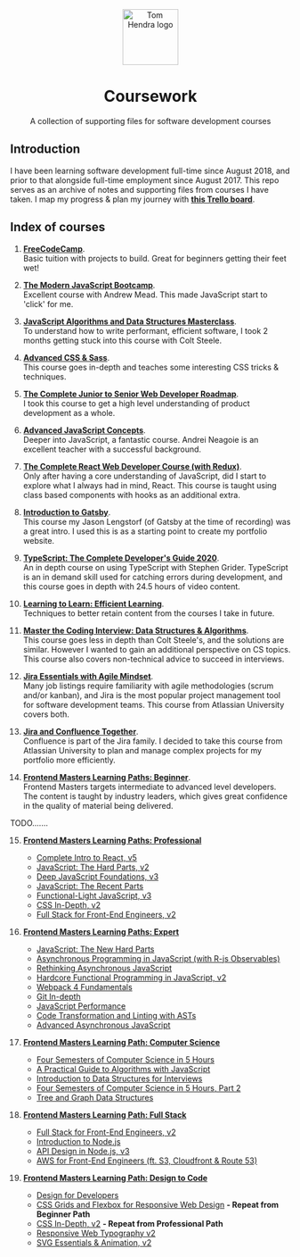 <div align=center>
<img alt="Tom Hendra logo" src="https://res.cloudinary.com/tomhendra/image/upload/v1567091669/tomhendra-logo/tomhendra-logo-round-1024.png" width="100" />
<h1>Coursework</h1>
<p>A collection of supporting files for software development courses</p>
</div>

## Introduction

I have been learning software development full-time since August 2018, and prior to that alongside full-time employment since August 2017. This repo serves as an archive of notes and supporting files from courses I have taken. I map my progress & plan my journey with **[this Trello board](https://trello.com/b/R1CVyI4S)**.

## Index of courses

1.  **[FreeCodeCamp](1-free-code-camp)**.\
    Basic tuition with projects to build. Great for beginners getting their feet wet!

2.  **[The Modern JavaScript Bootcamp](2-modern-javascript-bootcamp)**.\
    Excellent course with Andrew Mead. This made JavaScript start to 'click' for me.

3.  **[JavaScript Algorithms and Data Structures Masterclass](3-algorithms-and-data-structures)**.\
    To understand how to write performant, efficient software, I took 2 months getting stuck into this course with Colt Steele.

4.  **[Advanced CSS & Sass](4-advanced-css-and-sass)**.\
    This course goes in-depth and teaches some interesting CSS tricks & techniques.

5.  **[The Complete Junior to Senior Web Developer Roadmap](5-complete-junior-to-senior-web-developer)**.\
    I took this course to get a high level understanding of product development as a whole.

6.  **[Advanced JavaScript Concepts](6-advanced-javascript-concepts)**.\
    Deeper into JavaScript, a fantastic course. Andrei Neagoie is an excellent teacher with a successful background.

7.  **[The Complete React Web Developer Course (with Redux)](7-complete-react-web-developer)**.\
    Only after having a core understanding of JavaScript, did I start to explore what I always had in mind, React. This course is taught using class based components with hooks as an additional extra.

8.  **[Introduction to Gatsby](8-gatsby-intro)**.\
     This course my Jason Lengstorf (of Gatsby at the time of recording) was a great intro. I used this is as a starting point to create my portfolio website.

9.  **[TypeScript: The Complete Developer's Guide 2020](9-typescript-complete-developers-guide)**.\
    An in depth course on using TypeScript with Stephen Grider. TypeScript is an in demand skill used for catching errors during development, and this course goes in depth with 24.5 hours of video content.

10. **[Learning to Learn: Efficient Learning](10-learning-to-learn)**.\
    Techniques to better retain content from the courses I take in future.

11. **[Master the Coding Interview: Data Structures & Algorithms](11-master-the-coding-interview)**.\
    This course goes less in depth than Colt Steele's, and the solutions are similar. However I wanted to gain an additional perspective on CS topics. This course also covers non-technical advice to succeed in interviews.

12. **[Jira Essentials with Agile Mindset](12-jira-essentials-with-agile-mindset)**.\
    Many job listings require familiarity with agile methodologies (scrum and/or kanban), and Jira is the most popular project management tool for software development teams. This course from Atlassian University covers both.

13. **[Jira and Confluence Together](13-jira-and-confluence-together)**.\
    Confluence is part of the Jira family. I decided to take this course from Atlassian University to plan and manage complex projects for my portfolio more efficiently.

14. **[Frontend Masters Learning Paths: Beginner](14-fem-beginner)**.\
    Frontend Masters targets intermediate to advanced level developers. The content is taught by industry leaders, which gives great confidence in the quality of material being delivered.

TODO.......

15. **[Frontend Masters Learning Paths: Professional]()**

    - [Complete Intro to React, v5]()
    - [JavaScript: The Hard Parts, v2]()
    - [Deep JavaScript Foundations, v3]()
    - [JavaScript: The Recent Parts]()
    - [Functional-Light JavaScript, v3]()
    - [CSS In-Depth, v2]()
    - [Full Stack for Front-End Engineers, v2]()

16. **[Frontend Masters Learning Paths: Expert]()**

    - [JavaScript: The New Hard Parts]()
    - [Asynchronous Programming in JavaScript (with R-js Observables)]()
    - [Rethinking Asynchronous JavaScript]()
    - [Hardcore Functional Programming in JavaScript, v2]()
    - [Webpack 4 Fundamentals]()
    - [Git In-depth]()
    - [JavaScript Performance]()
    - [Code Transformation and Linting with ASTs]()
    - [Advanced Asynchronous JavaScript]()

17. **[Frontend Masters Learning Path: Computer Science]()**

    - [Four Semesters of Computer Science in 5 Hours]()
    - [A Practical Guide to Algorithms with JavaScript]()
    - [Introduction to Data Structures for Interviews]()
    - [Four Semesters of Computer Science in 5 Hours, Part 2]()
    - [Tree and Graph Data Structures]()

18. **[Frontend Masters Learning Path: Full Stack]()**

    - [Full Stack for Front-End Engineers, v2]()
    - [Introduction to Node.js]()
    - [API Design in Node.js, v3]()
    - [AWS for Front-End Engineers (ft. S3, Cloudfront & Route 53)]()

19. **[Frontend Masters Learning Path: Design to Code]()**

    - [Design for Developers]()
    - [CSS Grids and Flexbox for Responsive Web Design]() **- Repeat from Beginner Path**
    - [CSS In-Depth, v2]() **- Repeat from Professional Path**
    - [Responsive Web Typography v2]()
    - [SVG Essentials & Animation, v2]()
